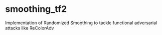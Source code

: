 # smoothing_tf2
Implementation of Randomized Smoothing to tackle functional adversarial attacks like ReColorAdv
